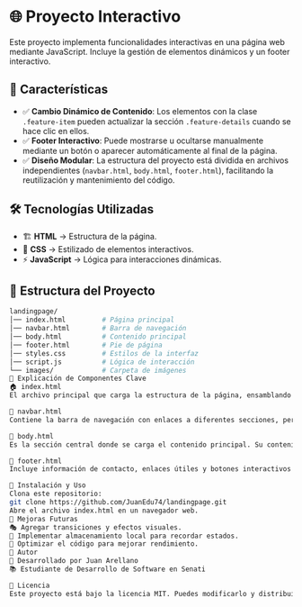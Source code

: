 # 🌐 Proyecto Interactivo

Este proyecto implementa funcionalidades interactivas en una página web mediante JavaScript. Incluye la gestión de elementos dinámicos y un footer interactivo.

## 📌 Características

- ✅ **Cambio Dinámico de Contenido**: Los elementos con la clase `.feature-item` pueden actualizar la sección `.feature-details` cuando se hace clic en ellos.
- ✅ **Footer Interactivo**: Puede mostrarse u ocultarse manualmente mediante un botón o aparecer automáticamente al final de la página.
- ✅ **Diseño Modular**: La estructura del proyecto está dividida en archivos independientes (`navbar.html`, `body.html`, `footer.html`), facilitando la reutilización y mantenimiento del código.

## 🛠️ Tecnologías Utilizadas

- 🏗️ **HTML** → Estructura de la página.
- 🎨 **CSS** → Estilizado de elementos interactivos.
- ⚡ **JavaScript** → Lógica para interacciones dinámicas.

## 📂 Estructura del Proyecto

```bash
landingpage/
│── index.html         # Página principal
│── navbar.html        # Barra de navegación
│── body.html          # Contenido principal
│── footer.html        # Pie de página
│── styles.css         # Estilos de la interfaz
│── script.js          # Lógica de interacción
└── images/            # Carpeta de imágenes
📖 Explicación de Componentes Clave
🏠 index.html
El archivo principal que carga la estructura de la página, ensamblando las distintas secciones mediante <iframe> o JavaScript dinámico.

📌 navbar.html
Contiene la barra de navegación con enlaces a diferentes secciones, permitiendo una experiencia fluida para el usuario.

📄 body.html
Es la sección central donde se carga el contenido principal. Su contenido puede actualizarse dinámicamente según la interacción del usuario.

🔽 footer.html
Incluye información de contacto, enlaces útiles y botones interactivos. Se muestra automáticamente al final de la página o mediante un botón.

🚀 Instalación y Uso
Clona este repositorio:
git clone https://github.com/JuanEdu74/landingpage.git
Abre el archivo index.html en un navegador web.
📌 Mejoras Futuras
🎭 Agregar transiciones y efectos visuales.
💾 Implementar almacenamiento local para recordar estados.
🚀 Optimizar el código para mejorar rendimiento.
👤 Autor
📌 Desarrollado por Juan Arellano
📚 Estudiante de Desarrollo de Software en Senati

📜 Licencia
Este proyecto está bajo la licencia MIT. Puedes modificarlo y distribuirlo libremente.